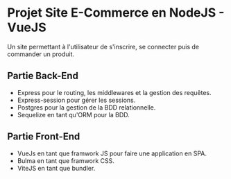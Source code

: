 # Projet Site E-Commerce en NodeJS - VueJS

Un site permettant à l'utilisateur de s'inscrire, se connecter puis de commander un produit.

## Partie Back-End

- Express pour le routing, les middlewares et la gestion des requêtes.
- Express-session pour gérer les sessions.
- Postgres pour la gestion de la BDD relationnelle.
- Sequelize en tant qu'ORM pour la BDD.

## Partie Front-End

- VueJs en tant que framwork JS pour faire une application en SPA.
- Bulma en tant que framwork CSS.
- ViteJS en tant que bundler.